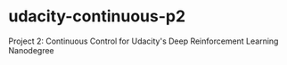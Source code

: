 # udacity-continuous-p2
Project 2: Continuous Control for Udacity's Deep Reinforcement Learning Nanodegree
